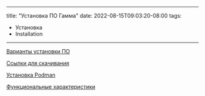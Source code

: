 
---
title: "Установка ПО Гамма"
date: 2022-08-15T09:03:20-08:00
tags:
- Установка
- Installation
---

[Варианты установки ПО](Варианты%20установки%20ПО.md)

[Ссылки для скачивания](Ссылки%20для%20скачивания.md)

[Установка Podman](Инструкция%20по%20установке%20ПО/Установка%20Podman.md)

[Функциональные характеристики](Функциональные%20характеристики.md)
